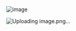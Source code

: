 ![image](https://github.com/user-attachments/assets/2970bdf3-9ebf-4d23-b0fd-4361cdd88638)

![Uploading image.png…]()
